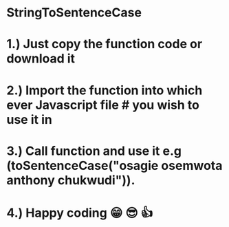 # StringToSentenceCase

# 1.) Just copy the function code or download it
# 2.) Import the function into which ever Javascript file #     you wish to use it in

# 3.) Call function and use it e.g (toSentenceCase("osagie osemwota anthony chukwudi")).
# 4.) Happy coding 😁 😎 👍 
